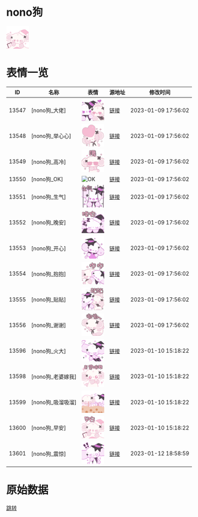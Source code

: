 # nono狗

<img src="./cover.png" height="60" alt="cover" />

# 表情一览

|ID|名称|表情|源地址|修改时间|
|----|----|----|----|----|
|13547|[nono狗_大佬]|<img src="./pic/013547_%5Bnono狗_大佬%5D.png" height="60" alt="大佬"/>|[链接](https://i0.hdslb.com/bfs/garb/item/366ae64da4f6b04c5edd5ecd4d734ea0f26bc794.png)|2023-01-09 17:56:02|
|13548|[nono狗_举心心]|<img src="./pic/013548_%5Bnono狗_举心心%5D.png" height="60" alt="举心心"/>|[链接](https://i0.hdslb.com/bfs/garb/item/472292647946c8bcb854586f0f3899570996d803.png)|2023-01-09 17:56:02|
|13549|[nono狗_高冷]|<img src="./pic/013549_%5Bnono狗_高冷%5D.png" height="60" alt="高冷"/>|[链接](https://i0.hdslb.com/bfs/garb/item/3a4cc0099ad567869aa32fd0181ec8dd00a4d081.png)|2023-01-09 17:56:02|
|13550|[nono狗_OK]|<img src="./pic/013550_%5Bnono狗_OK%5D.png" height="60" alt="OK"/>|[链接](https://i0.hdslb.com/bfs/garb/item/58e73b1d1d1f4513e355f00f306fadab585797c7.png)|2023-01-09 17:56:02|
|13551|[nono狗_生气]|<img src="./pic/013551_%5Bnono狗_生气%5D.png" height="60" alt="生气"/>|[链接](https://i0.hdslb.com/bfs/garb/item/cfd53455b775cde423a123f3942de681485f05f8.png)|2023-01-09 17:56:02|
|13552|[nono狗_晚安]|<img src="./pic/013552_%5Bnono狗_晚安%5D.png" height="60" alt="晚安"/>|[链接](https://i0.hdslb.com/bfs/garb/item/ab22f703f74c6ccdcf0ede08860839b93a5c4446.png)|2023-01-09 17:56:02|
|13553|[nono狗_开心]|<img src="./pic/013553_%5Bnono狗_开心%5D.png" height="60" alt="开心"/>|[链接](https://i0.hdslb.com/bfs/garb/item/0ccfd117a6bdb981105379cb6ebbb454ad8be5a3.png)|2023-01-09 17:56:02|
|13554|[nono狗_抱抱]|<img src="./pic/013554_%5Bnono狗_抱抱%5D.png" height="60" alt="抱抱"/>|[链接](https://i0.hdslb.com/bfs/garb/item/2e3f0c4bf5316cae417f8d4ac109e1952b74f10e.png)|2023-01-09 17:56:02|
|13555|[nono狗_贴贴]|<img src="./pic/013555_%5Bnono狗_贴贴%5D.png" height="60" alt="贴贴"/>|[链接](https://i0.hdslb.com/bfs/garb/item/8eede25ccd69302e46246e96443476f9d4a24349.png)|2023-01-09 17:56:02|
|13556|[nono狗_谢谢]|<img src="./pic/013556_%5Bnono狗_谢谢%5D.png" height="60" alt="谢谢"/>|[链接](https://i0.hdslb.com/bfs/garb/item/7308cd849b1f1f84a59594cf8506fe448029451c.png)|2023-01-09 17:56:02|
|13596|[nono狗_火大]|<img src="./pic/013596_%5Bnono狗_火大%5D.png" height="60" alt="火大"/>|[链接](https://i0.hdslb.com/bfs/emote/7e8cb5a403682fecaa3975c304a57bf77521bfa4.png)|2023-01-10 15:18:22|
|13598|[nono狗_老婆嫁我]|<img src="./pic/013598_%5Bnono狗_老婆嫁我%5D.png" height="60" alt="老婆嫁我"/>|[链接](https://i0.hdslb.com/bfs/emote/0b89dae139e968889b9ba5546ad272408694f0b2.png)|2023-01-10 15:18:22|
|13599|[nono狗_吸溜吸溜]|<img src="./pic/013599_%5Bnono狗_吸溜吸溜%5D.png" height="60" alt="吸溜吸溜"/>|[链接](https://i0.hdslb.com/bfs/emote/e1bbcf9915bb83971f1be3e8bfe8d6c02108cff5.png)|2023-01-10 15:18:22|
|13600|[nono狗_早安]|<img src="./pic/013600_%5Bnono狗_早安%5D.png" height="60" alt="早安"/>|[链接](https://i0.hdslb.com/bfs/emote/65a35fd5e893c2f9c2f7237f993a7f33ec6066e7.png)|2023-01-10 15:18:22|
|13601|[nono狗_震惊]|<img src="./pic/013601_%5Bnono狗_震惊%5D.png" height="60" alt="震惊"/>|[链接](https://i0.hdslb.com/bfs/emote/18e7090e4f4ed3db6908770a65ca1234c72057bc.png)|2023-01-12 18:58:59|

# 原始数据

[跳转](./raw.json)

